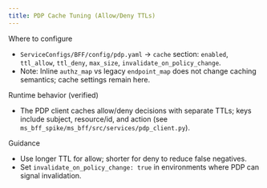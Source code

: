 ```yaml
---
title: PDP Cache Tuning (Allow/Deny TTLs)
---
```


Where to configure

- `ServiceConfigs/BFF/config/pdp.yaml` → `cache` section: `enabled`, `ttl_allow`, `ttl_deny`, `max_size`, `invalidate_on_policy_change`.
- Note: Inline `authz_map` vs legacy `endpoint_map` does not change caching semantics; cache settings remain here.

Runtime behavior (verified)

- The PDP client caches allow/deny decisions with separate TTLs; keys include subject, resource/id, and action (see `ms_bff_spike/ms_bff/src/services/pdp_client.py`).

Guidance

- Use longer TTL for allow; shorter for deny to reduce false negatives.
- Set `invalidate_on_policy_change: true` in environments where PDP can signal invalidation.


